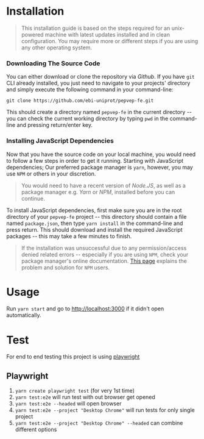 # Installation

> This installation guide is based on the steps required for an
> unix-powered machine with latest updates installed and in clean
> configuration. You may require more or different steps if you are
> using any other operating system.

### Downloading The Source Code

You can either download or clone the repository via *Github*. If you have `git` CLI already installed, you just need to navigate to your projects' directory and simply execute the following command in your command-line:

`git clone https://github.com/ebi-uniprot/pepvep-fe.git`

This should create a directory named `pepvep-fe` in the current directory -- you can check the current working directory by typing `pwd` in the command-line and pressing return/enter key. 

### Installing JavaScript Dependencies

Now that you have the source code on your local machine, you would need to follow a few steps in order to get it running. Starting with JavaScript dependencies; Our preferred package manager is `yarn`, however, you may use `NPM` or others in your discretion.

> You would need to have a recent version of *Node.JS*, as well as 
> a package manager e.g. *Yarn* or *NPM*, installed before you can continue.

To install JavaScript dependencies, first make sure you are in the root directory of your `pepvep-fe` project -- this directory should contain a file named `package.json`, then type `yarn install` in the command-line and press return. This should download and install the required
JavaScript packages -- this may take a few minutes to finish. 

> If the installation was unsuccessful due to any permission/access
> denied related errors -- especially if you are using `NPM`, check your
> package manager's online documentation. [This page](https://docs.npmjs.com/getting-started/fixing-npm-permissions) explains the 
> problem and solution for `NPM` users.


# Usage

Run `yarn start` and go to [http://localhost:3000](http://localhost:3000) if it didn't open automatically.

# Test
For end to end testing this project is using [playwright](https://playwright.dev/)

## Playwright
1. `yarn create playwright test` (for very 1st time)
2. `yarn test:e2e` will run test with out browser get opened
3. `yarn test:e2e --headed` will open browser
4. `yarn test:e2e --project "Desktop Chrome"` will run tests for only single project
5. `yarn test:e2e --project "Desktop Chrome" --headed` can combine different options